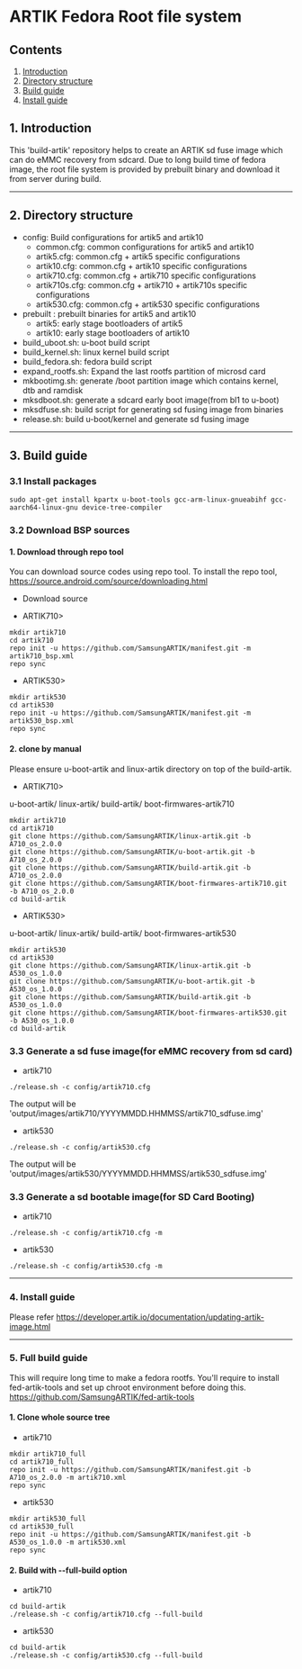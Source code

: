 # ARTIK Fedora Root file system
## Contents
1. [Introduction](#1-introduction)
2. [Directory structure](#2-directory-structure)
3. [Build guide](#3-build-guide)
4. [Install guide](#4-install-guide)

## 1. Introduction
This 'build-artik' repository helps to create an ARTIK sd fuse image which can
do eMMC recovery from sdcard. Due to long build time of fedora image, the root
file system is provided by prebuilt binary and download it from server during
build.

---
## 2. Directory structure
+ config: Build configurations for artik5 and artik10
	+ common.cfg: common configurations for artik5 and artik10
	+ artik5.cfg: common.cfg + artik5 specific configurations
	+ artik10.cfg: common.cfg + artik10 specific configurations
	+ artik710.cfg: common.cfg + artik710 specific configurations
	+ artik710s.cfg: common.cfg + artik710 + artik710s specific configurations
	+ artik530.cfg: common.cfg + artik530 specific configurations
+ prebuilt : prebuilt binaries for artik5 and artik10
	+ artik5: early stage bootloaders of artik5
	+ artik10: early stage bootloaders of artik10
+ build_uboot.sh: u-boot build script
+ build_kernel.sh: linux kernel build script
+ build_fedora.sh: fedora build script
+ expand_rootfs.sh: Expand the last rootfs partition of microsd card
+ mkbootimg.sh: generate /boot partition image which contains kernel, dtb and ramdisk
+ mksdboot.sh: generate a sdcard early boot image(from bl1 to u-boot)
+ mksdfuse.sh: build script for generating sd fusing image from binaries
+ release.sh: build u-boot/kernel and generate sd fusing image

---
## 3. Build guide
### 3.1 Install packages
```
sudo apt-get install kpartx u-boot-tools gcc-arm-linux-gnueabihf gcc-aarch64-linux-gnu device-tree-compiler
```

### 3.2 Download BSP sources
#### 1. Download through repo tool
You can download source codes using repo tool. To install the repo tool,
    https://source.android.com/source/downloading.html
* Download source
+ ARTIK710>
```
mkdir artik710
cd artik710
repo init -u https://github.com/SamsungARTIK/manifest.git -m artik710_bsp.xml
repo sync
```

+ ARTIK530>
```
mkdir artik530
cd artik530
repo init -u https://github.com/SamsungARTIK/manifest.git -m artik530_bsp.xml
repo sync
```

#### 2. clone by manual

Please ensure u-boot-artik and linux-artik directory on top of the build-artik.
+ ARTIK710>

u-boot-artik/
linux-artik/
build-artik/
boot-firmwares-artik710

```
mkdir artik710
cd artik710
git clone https://github.com/SamsungARTIK/linux-artik.git -b A710_os_2.0.0
git clone https://github.com/SamsungARTIK/u-boot-artik.git -b A710_os_2.0.0
git clone https://github.com/SamsungARTIK/build-artik.git -b A710_os_2.0.0
git clone https://github.com/SamsungARTIK/boot-firmwares-artik710.git -b A710_os_2.0.0
cd build-artik
```
+ ARTIK530>

u-boot-artik/
linux-artik/
build-artik/
boot-firmwares-artik530

```
mkdir artik530
cd artik530
git clone https://github.com/SamsungARTIK/linux-artik.git -b A530_os_1.0.0
git clone https://github.com/SamsungARTIK/u-boot-artik.git -b A530_os_1.0.0
git clone https://github.com/SamsungARTIK/build-artik.git -b A530_os_1.0.0
git clone https://github.com/SamsungARTIK/boot-firmwares-artik530.git -b A530_os_1.0.0
cd build-artik
```

### 3.3 Generate a sd fuse image(for eMMC recovery from sd card)
+ artik710
```
./release.sh -c config/artik710.cfg
```

The output will be 'output/images/artik710/YYYYMMDD.HHMMSS/artik710_sdfuse.img'

+ artik530
```
./release.sh -c config/artik530.cfg
```

The output will be 'output/images/artik530/YYYYMMDD.HHMMSS/artik530_sdfuse.img'

### 3.3 Generate a sd bootable image(for SD Card Booting)
+ artik710
```
./release.sh -c config/artik710.cfg -m
```

+ artik530
```
./release.sh -c config/artik530.cfg -m
```

---
### 4. Install guide
Please refer https://developer.artik.io/documentation/updating-artik-image.html

---
### 5. Full build guide
This will require long time to make a fedora rootfs. You'll require to install
fed-artik-tools and set up chroot environment before doing this.
https://github.com/SamsungARTIK/fed-artik-tools

#### 1. Clone whole source tree
+ artik710
```
mkdir artik710_full
cd artik710_full
repo init -u https://github.com/SamsungARTIK/manifest.git -b A710_os_2.0.0 -m artik710.xml
repo sync
```

+ artik530
```
mkdir artik530_full
cd artik530_full
repo init -u https://github.com/SamsungARTIK/manifest.git -b A530_os_1.0.0 -m artik530.xml
repo sync
```

#### 2. Build with --full-build option
+ artik710
```
cd build-artik
./release.sh -c config/artik710.cfg --full-build
```
+ artik530
```
cd build-artik
./release.sh -c config/artik530.cfg --full-build
```
